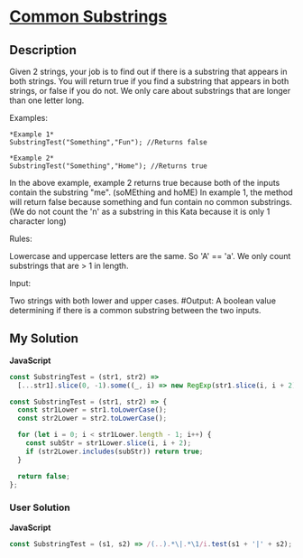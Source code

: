 # [Common Substrings](https://www.codewars.com/kata/5669a5113c8ebf16ed00004c)

## Description

Given 2 strings, your job is to find out if there is a substring that appears in both strings. You will return true if you find a substring that appears in both strings, or false if you do not. We only care about substrings that are longer than one letter long.

Examples:

```
*Example 1*
SubstringTest("Something","Fun"); //Returns false

*Example 2*
SubstringTest("Something","Home"); //Returns true
```

In the above example, example 2 returns true because both of the inputs contain the substring "me". (soMEthing and hoME)
In example 1, the method will return false because something and fun contain no common substrings. (We do not count the 'n' as a substring in this Kata because it is only 1 character long)

Rules:

Lowercase and uppercase letters are the same. So 'A' == 'a'.
We only count substrings that are > 1 in length.

Input:

Two strings with both lower and upper cases. #Output: A boolean value determining if there is a common substring between the two inputs.

## My Solution

**JavaScript**

```js
const SubstringTest = (str1, str2) =>
  [...str1].slice(0, -1).some((_, i) => new RegExp(str1.slice(i, i + 2), 'gi').test(str2));
```

```js
const SubstringTest = (str1, str2) => {
  const str1Lower = str1.toLowerCase();
  const str2Lower = str2.toLowerCase();

  for (let i = 0; i < str1Lower.length - 1; i++) {
    const subStr = str1Lower.slice(i, i + 2);
    if (str2Lower.includes(subStr)) return true;
  }

  return false;
};
```

### User Solution

**JavaScript**

```js
const SubstringTest = (s1, s2) => /(..).*\|.*\1/i.test(s1 + '|' + s2);
```
